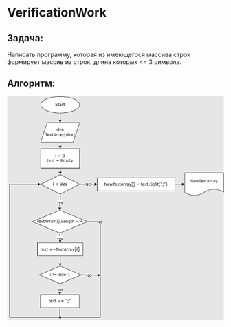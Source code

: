 # VerificationWork
## Задача: 
Написать программу, которая из имеющегося массива строк формирует массив из строк, длина которых <= 3 символа.

## Алгоритм:
![Картинка](Algoritm.png)
